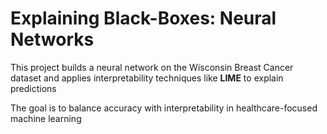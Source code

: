 
# Explaining Black-Boxes: Neural Networks  
This project builds a neural network on the Wisconsin Breast Cancer dataset and applies interpretability techniques like **LIME** to explain predictions

The goal is to balance accuracy with interpretability in healthcare-focused machine learning

